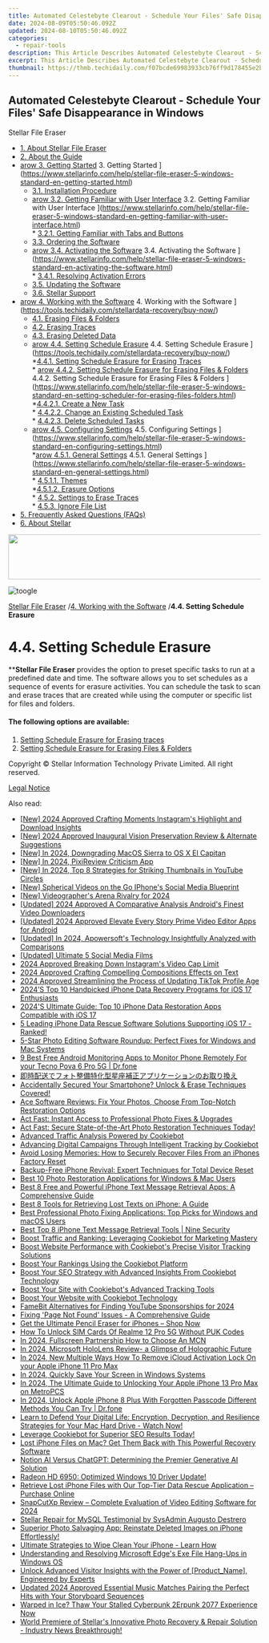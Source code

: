 ```yaml
---
title: Automated Celestebyte Clearout - Schedule Your Files' Safe Disappearance in Windows
date: 2024-08-09T05:50:46.092Z
updated: 2024-08-10T05:50:46.092Z
categories:
  - repair-tools
description: This Article Describes Automated Celestebyte Clearout - Schedule Your Files' Safe Disappearance in Windows
excerpt: This Article Describes Automated Celestebyte Clearout - Schedule Your Files' Safe Disappearance in Windows
thumbnail: https://thmb.techidaily.com/f07bcde69983933cb76ff9d178455e2b69ef74b8fc7b5950817350ad54cf2512.png
---
```


## Automated Celestebyte Clearout - Schedule Your Files' Safe Disappearance in Windows

Stellar File Eraser

* [1. About Stellar File Eraser](https://tools.techidaily.com/stellardata-recovery/buy-now/)
* [2. About the Guide](https://tools.techidaily.com/stellardata-recovery/buy-now/)
* [arow 3. Getting Started](https://www.stellarinfo.com/help/public/frontEnd/onlinehelp/images/arow.png) 3\. Getting Started ](https://www.stellarinfo.com/help/stellar-file-eraser-5-windows-standard-en-getting-started.html)  
  * [3.1. Installation Procedure](https://tools.techidaily.com/stellardata-recovery/buy-now/)  
  * [arow 3.2. Getting Familiar with User Interface](https://www.stellarinfo.com/help/public/frontEnd/onlinehelp/images/arow.png) 3.2\. Getting Familiar with User Interface ](https://www.stellarinfo.com/help/stellar-file-eraser-5-windows-standard-en-getting-familiar-with-user-interface.html)  
         * [3.2.1. Getting Familiar with Tabs and Buttons](https://tools.techidaily.com/stellardata-recovery/buy-now/)  
  * [3.3. Ordering the Software](https://tools.techidaily.com/stellardata-recovery/buy-now/)  
  * [arow 3.4. Activating the Software](https://www.stellarinfo.com/help/public/frontEnd/onlinehelp/images/arow.png) 3.4\. Activating the Software ](https://www.stellarinfo.com/help/stellar-file-eraser-5-windows-standard-en-activating-the-software.html)  
         * [3.4.1. Resolving Activation Errors](https://tools.techidaily.com/stellardata-recovery/buy-now/)  
  * [3.5. Updating the Software](https://tools.techidaily.com/stellardata-recovery/buy-now/)  
  * [3.6. Stellar Support](https://tools.techidaily.com/stellardata-recovery/buy-now/)
* [arow 4. Working with the Software](https://www.stellarinfo.com/help/public/frontEnd/onlinehelp/images/arow.png) 4\. Working with the Software ](https://tools.techidaily.com/stellardata-recovery/buy-now/)  
  * [4.1. Erasing Files & Folders](https://tools.techidaily.com/stellardata-recovery/buy-now/)  
  * [4.2. Erasing Traces](https://tools.techidaily.com/stellardata-recovery/buy-now/)  
  * [4.3. Erasing Deleted Data](https://tools.techidaily.com/stellardata-recovery/buy-now/)  
  * [arow 4.4. Setting Schedule Erasure](https://www.stellarinfo.com/help/public/frontEnd/onlinehelp/images/arow.png) 4.4\. Setting Schedule Erasure ](https://tools.techidaily.com/stellardata-recovery/buy-now/)  
         *[4.4.1. Setting Schedule Erasure for Erasing Traces](https://tools.techidaily.com/stellardata-recovery/buy-now/)  
         * [arow 4.4.2. Setting Schedule Erasure for Erasing Files & Folders](https://www.stellarinfo.com/help/public/frontEnd/onlinehelp/images/arow.png) 4.4.2\. Setting Schedule Erasure for Erasing Files & Folders ](https://www.stellarinfo.com/help/stellar-file-eraser-5-windows-standard-en-setting-scheduler-for-erasing-files-folders.html)  
                  *[4.4.2.1. Create a New Task](https://tools.techidaily.com/stellardata-recovery/buy-now/)  
                  * [4.4.2.2. Change an Existing Scheduled Task](https://tools.techidaily.com/stellardata-recovery/buy-now/)  
                  * [4.4.2.3. Delete Scheduled Tasks](https://tools.techidaily.com/stellardata-recovery/buy-now/)  
  * [arow 4.5. Configuring Settings](https://www.stellarinfo.com/help/public/frontEnd/onlinehelp/images/arow.png) 4.5\. Configuring Settings ](https://www.stellarinfo.com/help/stellar-file-eraser-5-windows-standard-en-configuring-settings.html)  
         *[arow 4.5.1. General Settings](https://www.stellarinfo.com/help/public/frontEnd/onlinehelp/images/arow.png) 4.5.1\. General Settings ](https://www.stellarinfo.com/help/stellar-file-eraser-5-windows-standard-en-general-settings.html)  
                  * [4.5.1.1. Themes](https://tools.techidaily.com/stellardata-recovery/buy-now/)  
                  *[4.5.1.2. Erasure Options](https://tools.techidaily.com/stellardata-recovery/buy-now/)  
         * [4.5.2. Settings to Erase Traces](https://tools.techidaily.com/stellardata-recovery/buy-now/)  
         * [4.5.3. Ignore File List](https://tools.techidaily.com/stellardata-recovery/buy-now/)
* [5. Frequently Asked Questions (FAQs)](https://www.stellarinfo.com/help/stellar-file-eraser-5-windows-standard-en-frequently-asked-questions-faqs.html)
* [6. About Stellar](https://tools.techidaily.com/stellardata-recovery/buy-now/)

<!-- affiliate ads begin -->
<a href="https://united.elfm.net/c/5597632/517826/4704" target="_top" id="517826"><img src="//a.impactradius-go.com/display-ad/4704-517826" border="0" alt="" width="728" height="90"/></a><img height="0" width="0" src="https://united.elfm.net/i/5597632/517826/4704" style="position:absolute;visibility:hidden;" border="0" />
<!-- affiliate ads end -->
![toogle](https://www.stellarinfo.com/help/public/frontEnd/onlinehelp/images/toogle.png)

[Stellar File Eraser](https://tools.techidaily.com/stellardata-recovery/buy-now/) /[4. Working with the Software](https://tools.techidaily.com/stellardata-recovery/buy-now/) /**4.4\. Setting Schedule Erasure**

# **4.4\. Setting Schedule Erasure**

****Stellar File Eraser**  provides the option to preset specific tasks to run at a predefined date and time. The software allows you to set schedules as a sequence of events for erasure activities. You can schedule the task to scan and erase traces that are created while using the computer or specific list for files and folders.

#### **The following options are available:**

1. [Setting Schedule Erasure for Erasing traces](https://united.elfm.net/zqobdx)
2. [Setting Schedule Erasure for Erasing Files & Folders](https://sentrypc.7eer.net/dkpkgn)

 Copyright © Stellar Information Technology Private Limited. All right reserved.

[Legal Notice](https://tools.techidaily.com/stellardata-recovery/buy-now/)

<ins class="adsbygoogle"
     style="display:block"
     data-ad-format="autorelaxed"
     data-ad-client="ca-pub-7571918770474297"
     data-ad-slot="1223367746"></ins>



<ins class="adsbygoogle"
     style="display:block"
     data-ad-client="ca-pub-7571918770474297"
     data-ad-slot="8358498916"
     data-ad-format="auto"
     data-full-width-responsive="true"></ins>



<span class="atpl-alsoreadstyle">Also read:</span>
<div><ul>
<li><a href="https://instagram-video-recordings.techidaily.com/new-2024-approved-crafting-moments-instagrams-highlight-and-download-insights/"><u>[New] 2024 Approved  Crafting Moments  Instagram's Highlight and Download Insights</u></a></li>
<li><a href="https://video-capture.techidaily.com/new-2024-approved-inaugural-vision-preservation-review-and-alternate-suggestions/"><u>[New] 2024 Approved  Inaugural Vision Preservation Review & Alternate Suggestions</u></a></li>
<li><a href="https://fox-http.techidaily.com/new-in-2024-downgrading-macos-sierra-to-os-x-el-capitan/"><u>[New] In 2024, Downgrading MacOS Sierra to OS X El Capitan</u></a></li>
<li><a href="https://screen-sharing-recording.techidaily.com/new-in-2024-pixireview-criticism-app/"><u>[New] In 2024, PixiReview Criticism App</u></a></li>
<li><a href="https://youtube-blog.techidaily.com/n-2024-top-8-strategies-for-striking-thumbnails-in-youtube-circles/"><u>[New] In 2024, Top 8 Strategies for Striking Thumbnails in YouTube Circles</u></a></li>
<li><a href="https://facebook-clips.techidaily.com/new-spherical-videos-on-the-go-iphones-social-media-blueprint/"><u>[New] Spherical Videos on the Go  IPhone's Social Media Blueprint</u></a></li>
<li><a href="https://remote-screen-capture.techidaily.com/new-videographers-arena-rivalry-for-2024/"><u>[New] Videographer's Arena Rivalry for 2024</u></a></li>
<li><a href="https://facebook-video-footage.techidaily.com/updated-2024-approved-a-comparative-analysis-androids-finest-video-downloaders/"><u>[Updated] 2024 Approved  A Comparative Analysis  Android's Finest Video Downloaders</u></a></li>
<li><a href="https://facebook-video-footage.techidaily.com/updated-2024-approved-elevate-every-story-prime-video-editor-apps-for-android/"><u>[Updated] 2024 Approved  Elevate Every Story  Prime Video Editor Apps for Android</u></a></li>
<li><a href="https://screen-mirroring-recording.techidaily.com/updated-in-2024-apowersofts-technology-insightfully-analyzed-with-comparisons/"><u>[Updated] In 2024, Apowersoft's Technology Insightfully Analyzed with Comparisons</u></a></li>
<li><a href="https://facebook-video-recording.techidaily.com/updated-ultimate-5-social-media-films/"><u>[Updated] Ultimate 5 Social Media Films</u></a></li>
<li><a href="https://instagram-video-recordings.techidaily.com/2024-approved-breaking-down-instagrams-video-cap-limit/"><u>2024 Approved  Breaking Down Instagram's Video Cap Limit</u></a></li>
<li><a href="https://fox-access.techidaily.com/2024-approved-crafting-compelling-compositions-effects-on-text/"><u>2024 Approved  Crafting Compelling Compositions  Effects on Text</u></a></li>
<li><a href="https://some-skills.techidaily.com/2024-approved-streamlining-the-process-of-updating-tiktok-profile-age/"><u>2024 Approved  Streamlining the Process of Updating TikTok Profile Age</u></a></li>
<li><a href="https://data-safeguard.techidaily.com/2024s-top-10-handpicked-iphone-data-recovery-programs-for-ios-17-enthusiasts/"><u>2024’S Top 10 Handpicked iPhone Data Recovery Programs for iOS 17 Enthusiasts</u></a></li>
<li><a href="https://data-safeguard.techidaily.com/2024s-ultimate-guide-top-10-iphone-data-restoration-apps-compatible-with-ios-17/"><u>2024'S Ultimate Guide: Top 10 iPhone Data Restoration Apps Compatible with iOS 17</u></a></li>
<li><a href="https://data-safeguard.techidaily.com/1721267235003-5-leading-iphone-data-rescue-software-solutions-supporting-ios-17-ranked/"><u>5 Leading iPhone Data Rescue Software Solutions Supporting iOS 17 - Ranked!</u></a></li>
<li><a href="https://data-safeguard.techidaily.com/5-star-photo-editing-software-roundup-perfect-fixes-for-windows-and-mac-systems/"><u>5-Star Photo Editing Software Roundup: Perfect Fixes for Windows and Mac Systems</u></a></li>
<li><a href="https://android-location.techidaily.com/9-best-free-android-monitoring-apps-to-monitor-phone-remotely-for-your-tecno-pova-6-pro-5g-drfone-by-drfone-virtual/"><u>9 Best Free Android Monitoring Apps to Monitor Phone Remotely For your Tecno Pova 6 Pro 5G | Dr.fone</u></a></li>
<li><a href="https://data-safeguard.techidaily.com/5y2z5pmc6ywn6ycb44gn44ov44kp44oi5pw05ykz54m55yyw5z6l5pif5bqn6koc5q2j44ki44ox44oq44kx44o844k344on44oz44gu44gk5yplusw44kk5oplusb44gi/"><u>即時配送でフォト整備特化型星座補正アプリケーションのお取り換え</u></a></li>
<li><a href="https://data-safeguard.techidaily.com/1721266390631-accidentally-secured-your-smartphone-unlock-and-erase-techniques-covered/"><u>Accidentally Secured Your Smartphone? Unlock & Erase Techniques Covered!</u></a></li>
<li><a href="https://data-safeguard.techidaily.com/ace-software-reviews-fix-your-photos-choose-from-top-notch-restoration-options/"><u>Ace Software Reviews: Fix Your Photos, Choose From Top-Notch Restoration Options</u></a></li>
<li><a href="https://data-safeguard.techidaily.com/act-fast-instant-access-to-professional-photo-fixes-and-upgrades/"><u>Act Fast: Instant Access to Professional Photo Fixes & Upgrades</u></a></li>
<li><a href="https://data-safeguard.techidaily.com/1721267618003-act-fast-secure-state-of-the-art-photo-restoration-techniques-today/"><u>Act Fast: Secure State-of-the-Art Photo Restoration Techniques Today!</u></a></li>
<li><a href="https://data-safeguard.techidaily.com/advanced-traffic-analysis-powered-by-cookiebot/"><u>Advanced Traffic Analysis Powered by Cookiebot</u></a></li>
<li><a href="https://data-safeguard.techidaily.com/advancing-digital-campaigns-through-intelligent-tracking-by-cookiebot/"><u>Advancing Digital Campaigns Through Intelligent Tracking by Cookiebot</u></a></li>
<li><a href="https://data-safeguard.techidaily.com/avoid-losing-memories-how-to-securely-recover-files-from-an-iphones-factory-reset/"><u>Avoid Losing Memories: How to Securely Recover Files From an iPhones Factory Reset</u></a></li>
<li><a href="https://data-safeguard.techidaily.com/backup-free-iphone-revival-expert-techniques-for-total-device-reset/"><u>Backup-Free iPhone Revival: Expert Techniques for Total Device Reset</u></a></li>
<li><a href="https://data-safeguard.techidaily.com/best-10-photo-restoration-applications-for-windows-and-mac-users/"><u>Best 10 Photo Restoration Applications for Windows & Mac Users</u></a></li>
<li><a href="https://data-safeguard.techidaily.com/best-8-free-and-powerful-iphone-text-message-retrieval-apps-a-comprehensive-guide/"><u>Best 8 Free and Powerful iPhone Text Message Retrieval Apps: A Comprehensive Guide</u></a></li>
<li><a href="https://data-safeguard.techidaily.com/best-8-tools-for-retrieving-lost-texts-on-iphone-a-guide/"><u>Best 8 Tools for Retrieving Lost Texts on iPhone: A Guide</u></a></li>
<li><a href="https://data-safeguard.techidaily.com/best-professional-photo-fixing-applications-top-picks-for-windows-and-macos-users/"><u>Best Professional Photo Fixing Applications: Top Picks for Windows and macOS Users</u></a></li>
<li><a href="https://data-safeguard.techidaily.com/best-top-8-iphone-text-message-retrieval-tools-nine-security/"><u>Best Top 8 iPhone Text Message Retrieval Tools | Nine Security</u></a></li>
<li><a href="https://data-safeguard.techidaily.com/boost-traffic-and-ranking-leveraging-cookiebot-for-marketing-mastery/"><u>Boost Traffic and Ranking: Leveraging Cookiebot for Marketing Mastery</u></a></li>
<li><a href="https://data-safeguard.techidaily.com/boost-website-performance-with-cookiebots-precise-visitor-tracking-solutions/"><u>Boost Website Performance with Cookiebot's Precise Visitor Tracking Solutions</u></a></li>
<li><a href="https://data-safeguard.techidaily.com/boost-your-rankings-using-the-cookiebot-platform/"><u>Boost Your Rankings Using the Cookiebot Platform</u></a></li>
<li><a href="https://data-safeguard.techidaily.com/boost-your-seo-strategy-with-advanced-insights-from-cookiebot-technology/"><u>Boost Your SEO Strategy with Advanced Insights From Cookiebot Technology</u></a></li>
<li><a href="https://data-safeguard.techidaily.com/boost-your-site-with-cookiebots-advanced-tracking-tools/"><u>Boost Your Site with Cookiebot's Advanced Tracking Tools</u></a></li>
<li><a href="https://data-safeguard.techidaily.com/boost-your-website-with-cookiebot-technology/"><u>Boost Your Website with Cookiebot Technology</u></a></li>
<li><a href="https://youtube-stream.techidaily.com/famebit-alternatives-for-finding-youtube-sponsorships-for-2024/"><u>FameBit Alternatives for Finding YouTube Sponsorships for 2024</u></a></li>
<li><a href="https://technical-tips.techidaily.com/fixing-page-not-found-issues-a-comprehensive-guide/"><u>Fixing 'Page Not Found' Issues - A Comprehensive Guide</u></a></li>
<li><a href="https://data-safeguard.techidaily.com/1721266035002-get-the-ultimate-pencil-eraser-for-iphones-shop-now/"><u>Get the Ultimate Pencil Eraser for iPhones – Shop Now</u></a></li>
<li><a href="https://sim-unlock.techidaily.com/how-to-unlock-sim-cards-of-realme-12-pro-5g-without-puk-codes-by-drfone-android/"><u>How To Unlock SIM Cards Of Realme 12 Pro 5G Without PUK Codes</u></a></li>
<li><a href="https://youtube-stream.techidaily.com/in-2024-fullscreen-partnership-how-to-choose-an-mcn/"><u>In 2024, Fullscreen Partnership  How to Choose An MCN</u></a></li>
<li><a href="https://extra-guidance.techidaily.com/in-2024-microsoft-hololens-review-a-glimpse-of-holographic-future/"><u>In 2024, Microsoft HoloLens Review- a Glimpse of Holographic Future</u></a></li>
<li><a href="https://activate-lock.techidaily.com/in-2024-new-multiple-ways-how-to-remove-icloud-activation-lock-on-your-apple-iphone-11-pro-max-by-drfone-ios/"><u>In 2024, New Multiple Ways How To Remove iCloud Activation Lock On your Apple iPhone 11 Pro Max</u></a></li>
<li><a href="https://digital-screen-recording.techidaily.com/in-2024-quickly-save-your-screen-in-windows-systems/"><u>In 2024, Quickly Save Your Screen in Windows Systems</u></a></li>
<li><a href="https://sim-unlock.techidaily.com/in-2024-the-ultimate-guide-to-unlocking-your-apple-iphone-13-pro-max-on-metropcs-by-drfone-ios/"><u>In 2024, The Ultimate Guide to Unlocking Your Apple iPhone 13 Pro Max on MetroPCS</u></a></li>
<li><a href="https://iphone-unlock.techidaily.com/in-2024-unlock-apple-iphone-8-plus-with-forgotten-passcode-different-methods-you-can-try-drfone-by-drfone-ios/"><u>In 2024, Unlock Apple iPhone 8 Plus With Forgotten Passcode Different Methods You Can Try | Dr.fone</u></a></li>
<li><a href="https://data-safeguard.techidaily.com/1721267989611-learn-to-defend-your-digital-life-encryption-decryption-and-resilience-strategies-for-your-mac-hard-drive-watch-now/"><u>Learn to Defend Your Digital Life: Encryption, Decryption, and Resilience Strategies for Your Mac Hard Drive - Watch Now!</u></a></li>
<li><a href="https://data-safeguard.techidaily.com/1721268227866-leverage-cookiebot-for-superior-seo-results-today/"><u>Leverage Cookiebot for Superior SEO Results Today!</u></a></li>
<li><a href="https://data-safeguard.techidaily.com/1721266691903-lost-iphone-files-on-mac-get-them-back-with-this-powerful-recovery-software/"><u>Lost iPhone Files on Mac? Get Them Back with This Powerful Recovery Software</u></a></li>
<li><a href="https://tech-haven.techidaily.com/notion-ai-versus-chatgpt-determining-the-premier-generative-ai-solution/"><u>Notion AI Versus ChatGPT: Determining the Premier Generative AI Solution</u></a></li>
<li><a href="https://graphic-issues.techidaily.com/1719817990669-radeon-hd-6950-optimized-windows-10-driver-update/"><u>Radeon HD 6950: Optimized Windows 10 Driver Update!</u></a></li>
<li><a href="https://data-safeguard.techidaily.com/1721267227791-retrieve-lost-iphone-files-with-our-top-tier-data-rescue-application-purchase-online/"><u>Retrieve Lost iPhone Files with Our Top-Tier Data Rescue Application – Purchase Online</u></a></li>
<li><a href="https://extra-approaches.techidaily.com/snapcutxp-review-complete-evaluation-of-video-editing-software-for-2024/"><u>SnapCutXp Review – Complete Evaluation of Video Editing Software for 2024</u></a></li>
<li><a href="https://data-wizards.techidaily.com/stellar-repair-for-mysql-testimonial-by-sysadmin-augusto-destrero/"><u>Stellar Repair for MySQL Testimonial by SysAdmin Augusto Destrero</u></a></li>
<li><a href="https://data-safeguard.techidaily.com/1721267373004-superior-photo-salvaging-app-reinstate-deleted-images-on-iphone-effortlessly/"><u>Superior Photo Salvaging App: Reinstate Deleted Images on iPhone Effortlessly!</u></a></li>
<li><a href="https://data-safeguard.techidaily.com/1721266402827-ultimate-strategies-to-wipe-clean-your-iphone-learn-how/"><u>Ultimate Strategies to Wipe Clean Your iPhone - Learn How</u></a></li>
<li><a href="https://win-solutions.techidaily.com/understanding-and-resolving-microsoft-edges-exe-file-hang-ups-in-windows-os/"><u>Understanding and Resolving Microsoft Edge's Exe File Hang-Ups in Windows OS</u></a></li>
<li><a href="https://data-safeguard.techidaily.com/1721266299266-unlock-advanced-visitor-insights-with-the-power-of-productname-engineered-by-experts/"><u>Unlock Advanced Visitor Insights with the Power of [Product_Name], Engineered by Experts</u></a></li>
<li><a href="https://sound-tweaking.techidaily.com/updated-2024-approved-essential-music-matches-pairing-the-perfect-hits-with-your-storyboard-sequences/"><u>Updated 2024 Approved Essential Music Matches Pairing the Perfect Hits with Your Storyboard Sequences</u></a></li>
<li><a href="https://program-issues.techidaily.com/1723001774207-warped-in-ice-thaw-your-stalled-cyberpunk-2erpunk-2077-experience-now/"><u>Warped in Ice? Thaw Your Stalled Cyberpunk 2Erpunk 2077 Experience Now</u></a></li>
<li><a href="https://data-safeguard.techidaily.com/1721268182821-world-premiere-of-stellars-innovative-photo-recovery-and-repair-solution-industry-news-breakthrough/"><u>World Premiere of Stellar's Innovative Photo Recovery & Repair Solution - Industry News Breakthrough!</u></a></li>
</ul></div>
